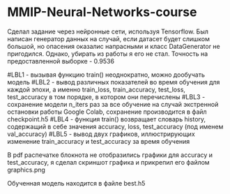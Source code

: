 # MMIP-Neural-Networks-course

Сделал задание через нейронные сети, используя Tensorflow. Был написан генератор данных на случай, если датасет будет слишком большой, но опасения оказалис напрасными и класс DataGenerator не пригодился. Однако, убирать из работы я его не стал.
Точность на предоставленной выборке - 0.9536

#LBL1 - вызывая функцию train() неоднократно, можно дообучать модель
#LBL2 - вывод различных показателей во время обучения для каждой эпохи, а именно train_loss, train_accuracy, test_loss, test_accuracy в том порядке, в котором они перечислены
#LBL3 - сохранение модели n_iters раз за все обучение на случай экстренной остановки работы Google Colab, сохранение производится в файл checkpoint.h5
#LBL4 - функция train() возвращает словарь history, содержащий в себе значения accuracy, loss, test_accuracy (под именем val_accuracy)
#LBL5 - вывод двух графиков, иллюстрирующих изменение train_accuracy и test_accuracy за время обучения

В pdf распечатке блокнота не отобразились графики для accuracy и test_accuracy, я сделал скриншот графика и прикрепил его файлом graphics.png

Обученная модель находится в файле best.h5
